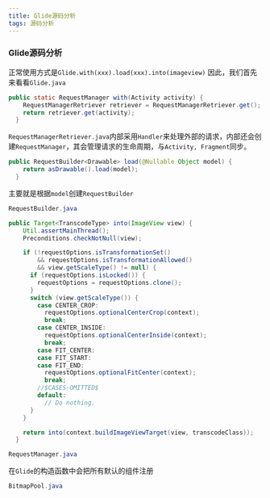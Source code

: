 ```yaml
---
title: Glide源码分析
tags: 源码分析
---
```


### Glide源码分析

正常使用方式是``Glide.with(xxx).load(xxx).into(imageview)``
因此，我们首先来看看``Glide.java``

```java
public static RequestManager with(Activity activity) {
    RequestManagerRetriever retriever = RequestManagerRetriever.get();
    return retriever.get(activity);
  }
```

``RequestManagerRetriever.java``内部采用``Handler``来处理外部的请求，内部还会创建``RequestManager``，其会管理请求的生命周期，与``Activity, Fragment``同步。

```java
public RequestBuilder<Drawable> load(@Nullable Object model) {
    return asDrawable().load(model);
  }
```

主要就是根据``model``创建``RequestBuilder``

```java
RequestBuilder.java

public Target<TranscodeType> into(ImageView view) {
    Util.assertMainThread();
    Preconditions.checkNotNull(view);

    if (!requestOptions.isTransformationSet()
        && requestOptions.isTransformationAllowed()
        && view.getScaleType() != null) {
      if (requestOptions.isLocked()) {
        requestOptions = requestOptions.clone();
      }
      switch (view.getScaleType()) {
        case CENTER_CROP:
          requestOptions.optionalCenterCrop(context);
          break;
        case CENTER_INSIDE:
          requestOptions.optionalCenterInside(context);
          break;
        case FIT_CENTER:
        case FIT_START:
        case FIT_END:
          requestOptions.optionalFitCenter(context);
          break;
        //$CASES-OMITTED$
        default:
          // Do nothing.
      }
    }

    return into(context.buildImageViewTarget(view, transcodeClass));
  }
```

```java
RequestManager.java
```

在``Glide``的构造函数中会把所有默认的组件注册

```java
BitmapPool.java
```